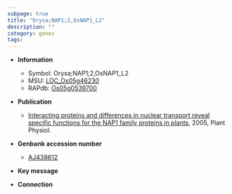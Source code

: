 ```yaml
---
subpage: true
title: "Orysa;NAP1;2,OsNAP1_L2"
description: ""
category: genes
tags: 
---
```


* **Information**  
    + Symbol: Orysa;NAP1;2,OsNAP1_L2  
    + MSU: [LOC_Os05g46230](http://rice.plantbiology.msu.edu/cgi-bin/ORF_infopage.cgi?orf=LOC_Os05g46230)  
    + RAPdb: [Os05g0539700](http://rapdb.dna.affrc.go.jp/viewer/gbrowse_details/irgsp1?name=Os05g0539700)  

* **Publication**  
    + [Interacting proteins and differences in nuclear transport reveal specific functions for the NAP1 family proteins in plants](http://www.ncbi.nlm.nih.gov/pubmed?term=Interacting+proteins+and+differences+in+nuclear+transport+reveal+specific+functions+for+the+NAP1+family+proteins+in+plants%5BTitle%5D), 2005, Plant Physiol.

* **Genbank accession number**  
    + [AJ438612](http://www.ncbi.nlm.nih.gov/nuccore/AJ438612)

* **Key message**  

* **Connection**  



